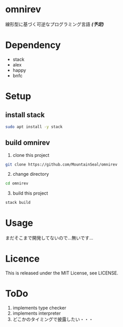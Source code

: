 # omnirev
線形型に基づく可逆なプログラミング言語 ***(予定)***

# Dependency
- stack
- alex
- happy
- bnfc

# Setup
## install stack
```bash
sudo apt install -y stack
```

## build omnirev
1. clone this project
```bash
git clone https://github.com/MountainSeal/omnirev
```
2. change directory
```bash
cd omnirev
```

3. build this project
```bash
stack build
```

# Usage
まだそこまで開発してないので…無いです…

# Licence
This is released under the MIT License, see LICENSE.

# ToDo
1. implements type checker
2. implements interpreter
3. どこかのタイミングで披露したい・・・